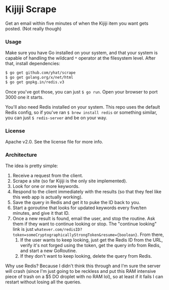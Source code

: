 # Kijiji Scrape

Get an email within five minutes of when the Kijiji item you want gets posted. (Not really though)

### Usage

Make sure you have Go installed on your system, and that your system is capable of handling the wildcard `*` operator at the filesystem level. After that, install dependencies:

```bash
$ go get github.com/yhat/scrape
$ go get golang.org/x/net/html
$ go get gopkg.in/redis.v3
```

Once you've got those, you can just `$ go run`. Open your browser to port 3000 one it starts.

You'll also need Redis installed on your system. This repo uses the default Redis config, so if you've ran `$ brew install redis` or something similar, you can just `$ redis-server` and be on your way.

### License

Apache v2.0. See the license file for more info.

### Architecture

The idea is pretty simple:

1. Receive a request from the client.
1. Scrape a site (so far Kijiji is the only site implemented).
1. Look for one or more keywords.
1. Respond to the client immediately with the results (so that they feel like this web app is actually working).
1. Save the query in Redis and get it to puke the ID back to you.
1. Start a goroutine that looks for updated keywords every five/ten minutes, and give it that ID.
1. Once a new result is found, email the user, and stop the routine. Ask them if they want to continue looking or stop. The "continue looking" link is just `whatever.com/redisID?token=someCryptographicallyStrongToken&resume={boolean}`. From there,
    1. If the user wants to keep looking, just get the Redis ID from the URL, verify it's not forged using the token, get the query info from Redis, and start a new GoRoutine.
    1. If they don't want to keep looking, delete the query from Redis.

Why use Redis? Because I didn't think this through and I'm sure the server will crash (since I'm just going to be reckless and put this RAM intensive piece of trash on a $5 DO droplet with no RAM lol), so at least if it fails I can restart without losing all the queries.